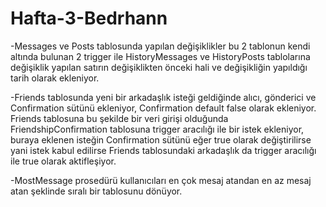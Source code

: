 # Hafta-3-Bedrhann

-Messages ve Posts tablosunda yapılan değişiklikler bu 2 tablonun kendi altında bulunan 2 trigger ile HistoryMessages ve HistoryPosts tablolarına değişiklik yapılan satırın değişiklikten önceki hali ve değişikliğin yapıldığı tarih olarak ekleniyor.

-Friends tablosunda yeni bir arkadaşlık isteği geldiğinde alıcı, gönderici ve Confirmation sütünü  ekleniyor, Confirmation default false olarak ekleniyor. Friends tablosuna bu şekilde bir veri girişi olduğunda FriendshipConfirmation tablosuna trigger aracılığı ile bir istek ekleniyor, buraya eklenen isteğin Confirmation sütünü eğer true olarak değiştirilirse yani istek kabul edilirse Friends tablosundaki arkadaşlık da trigger aracılığı ile true olarak aktifleşiyor.

-MostMessage prosedürü kullanıcıları en çok mesaj atandan en az mesaj atan şeklinde sıralı bir tablosunu dönüyor.





